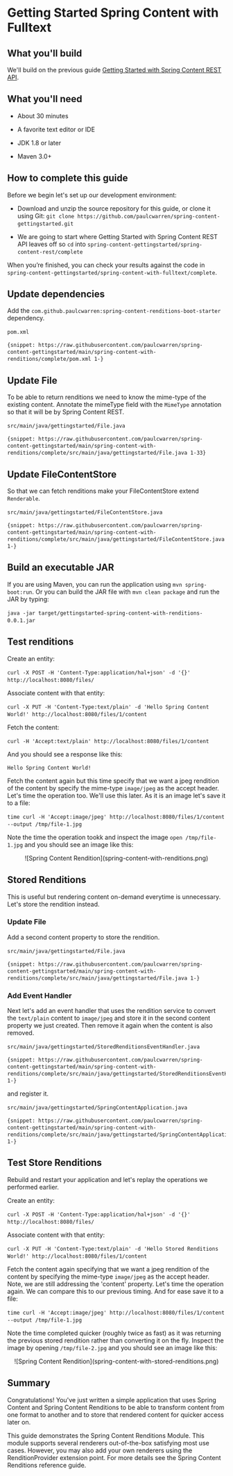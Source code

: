 # Getting Started Spring Content with Fulltext

## What you'll build

We'll build on the previous guide [Getting Started with Spring Content REST API](spring-content-rest-docs.md).

## What you'll need

- About 30 minutes

- A favorite text editor or IDE

- JDK 1.8 or later

- Maven 3.0+

## How to complete this guide

Before we begin let's set up our development environment:

- Download and unzip the source repository for this guide, or clone it
using Git: `git clone https://github.com/paulcwarren/spring-content-gettingstarted.git`

- We are going to start where Getting Started with Spring Content REST API leaves off so
 `cd` into `spring-content-gettingstarted/spring-content-rest/complete`

When you’re finished, you can check your results against the code in
`spring-content-gettingstarted/spring-content-with-fulltext/complete`.

## Update dependencies

Add the `com.github.paulcwarren:spring-content-renditions-boot-starter` dependency.

`pom.xml`

```
{snippet: https://raw.githubusercontent.com/paulcwarren/spring-content-gettingstarted/main/spring-content-with-renditions/complete/pom.xml 1-}
```

## Update File

To be able to return renditions we need to know the mime-type of the existing
content.  Annotate the mimeType field with the `MimeType` annotation so that it
will be by Spring Content REST.

`src/main/java/gettingstarted/File.java`

```
{snippet: https://raw.githubusercontent.com/paulcwarren/spring-content-gettingstarted/main/spring-content-with-renditions/complete/src/main/java/gettingstarted/File.java 1-33}
```

## Update FileContentStore

So that we can fetch renditions make your FileContentStore extend `Renderable`.  

`src/main/java/gettingstarted/FileContentStore.java`

```
{snippet: https://raw.githubusercontent.com/paulcwarren/spring-content-gettingstarted/main/spring-content-with-renditions/complete/src/main/java/gettingstarted/FileContentStore.java 1-}
```

## Build an executable JAR

If you are using Maven, you can run the application using `mvn spring-boot:run`.
Or you can build the JAR file with `mvn clean package` and run the JAR
by typing:

`java -jar target/gettingstarted-spring-content-with-renditions-0.0.1.jar`

## Test renditions

Create an entity:

`curl -X POST -H 'Content-Type:application/hal+json' -d '{}' http://localhost:8080/files/`

Associate content with that entity:

`curl -X PUT -H 'Content-Type:text/plain' -d 'Hello Spring Content World!' http://localhost:8080/files/1/content`

Fetch the content:

`curl -H 'Accept:text/plain' http://localhost:8080/files/1/content`   

And you should see a response like this:

```
Hello Spring Content World!
```

Fetch the content again but this time specify that we want a jpeg rendition of the content by specify
the mime-type `image/jpeg` as the accept header.  Let's time the operation too.  We'll use this later.  As 
it is an image let's save it to a file:

`time curl -H 'Accept:image/jpeg' http://localhost:8080/files/1/content --output /tmp/file-1.jpg`   

Note the time the operation tookk and inspect the image `open /tmp/file-1.jpg` and you should see an image like this:

<center>![Spring Content Rendition](spring-content-with-renditions.png)</center>

## Stored Renditions

This is useful but rendering content on-demand everytime is unnecessary.  Let's store the rendition instead.

### Update File

Add a second content property to store the rendition.

`src/main/java/gettingstarted/File.java`

```
{snippet: https://raw.githubusercontent.com/paulcwarren/spring-content-gettingstarted/main/spring-content-with-renditions/complete/src/main/java/gettingstarted/File.java 1-}
```

### Add Event Handler

Next let's add an event handler that uses the rendition service to convert the `text/plain` content to `image/jpeg` and store
it in the second content property we just created.  Then remove it again when the content is also removed.

`src/main/java/gettingstarted/StoredRenditionsEventHandler.java`

```
{snippet: https://raw.githubusercontent.com/paulcwarren/spring-content-gettingstarted/main/spring-content-with-renditions/complete/src/main/java/gettingstarted/StoredRenditionsEventHandler.java 1-}
```

and register it.

`src/main/java/gettingstarted/SpringContentApplication.java`

```
{snippet: https://raw.githubusercontent.com/paulcwarren/spring-content-gettingstarted/main/spring-content-with-renditions/complete/src/main/java/gettingstarted/SpringContentApplication.java 1-}
```

## Test Store Renditions

Rebuild and restart your application and let's replay the operations we performed earlier.

Create an entity:

`curl -X POST -H 'Content-Type:application/hal+json' -d '{}' http://localhost:8080/files/`

Associate content with that entity:

`curl -X PUT -H 'Content-Type:text/plain' -d 'Hello Stored Renditions World!' http://localhost:8080/files/1/content`


Fetch the content again specifying that we want a jpeg rendition of the content by specifying
the mime-type `image/jpeg` as the accept header.  Note, we are still addressing the 'content' property.  Let's time the operation again.  We can compare this to our previous timing.  And for ease save it to a file:

`time curl -H 'Accept:image/jpeg' http://localhost:8080/files/1/content --output /tmp/file-1.jpg`   

Note the time completed quicker (roughly twice as fast) as it was returning the previous stored rendition rather than converting it on the fly.  Inspect the image by opening `/tmp/file-2.jpg` and you should see an image like this:

<center>![Spring Content Rendition](spring-content-with-stored-renditions.png)</center>

## Summary

Congratulations!  You've just written a simple application that uses Spring Content and Spring Content Renditions to be able to transform content from one format to another and to store that rendered content for quicker access later on.

This guide demonstrates the Spring Content Renditions Module.  This module supports several renderers out-of-the-box satisfying most use cases.  However, you may also add your own renderers using the RenditionProvider extension point.  For more details
see the Spring Content Renditions reference guide.  
